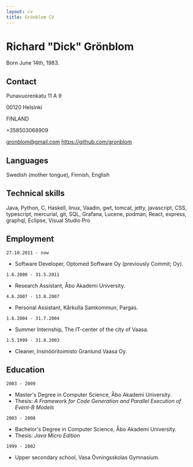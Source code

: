```yaml
---
layout: cv
title: Grönblom CV
---
```

# Richard "Dick" Grönblom
Born June 14th, 1983.

## Contact
Punavuorenkatu 11 A 9

00120 Helsinki

FINLAND

+358503068909

<div id="webaddress">
<a href="gronblom@gmail.com">gronblom@gmail.com</a>
<a href="https://github.com/gronblom">https://github.com/gronblom</a>
</div>

## Languages

Swedish (mother tongue), Finnish, English


## Technical skills

Java, Python, C, Haskell, linux, Vaadin, gwt, tomcat, jetty, javascript, CSS, typescript, mercurial, git, SQL, Grafana, Lucene, podman, React, express, graphql, Eclipse, Visual Studio Pro


## Employment

`27.10.2011 - now`
- Software Developer, Optomed Software Oy (previously Commit; Oy).

`1.6.2008 - 31.5.2011`
- Research Assistant, Åbo Akademi University.

`4.6.2007 - 13.8.2007`
- Personal Assistant, Kårkulla Samkommun, Pargas.

`1.6.2004 - 31.7.2004`
- Summer Internship, The IT-center of the city of Vaasa.

`1.5.1999 - 31.8.2003`
- Cleaner, Insinööritoimisto Granlund Vaasa Oy.


## Education

`2003 - 2009`
 - Master's Degree in Computer Science, Åbo Akademi University.
 - Thesis: _A Framework for Code Generation and Parallel Execution of Event-B Models_

`2003 - 2008`
 - Bachelor's Degree in Computer Science, Åbo Akademi University.
 - Thesis: _Java Micro Edition_

`1999 - 2002`
 - Upper secondary school, Vasa Övningsskolas Gymnasium.


<!-- ### Footer

Last updated: August 2021 -->


